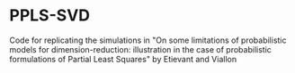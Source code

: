 # PPLS-SVD
Code for replicating the simulations in "On some limitations of probabilistic models for dimension-reduction: illustration in the case of probabilistic formulations of Partial Least Squares" by Etievant and Viallon
